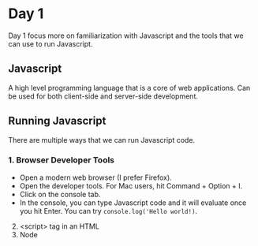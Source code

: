 # Day 1

Day 1 focus more on familiarization with Javascript and the tools that we can use to run Javascript.

## Javascript

A high level programming language that is a core of web applications. Can be used for both client-side and server-side development.

## Running Javascript

There are multiple ways that we can run Javascript code.

### 1. Browser Developer Tools

- Open a modern web browser (I prefer Firefox).
- Open the developer tools. For Mac users, hit Command + Option + I.
- Click on the console tab.
- In the console, you can type Javascript code and it will evaluate once you hit Enter. You can try `console.log('Hello world!)`.

2. \<script> tag in an HTML
3. Node